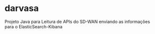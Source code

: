 # darvasa
Projeto Java para Leitura de APIs do SD-WAN enviando as informações para o ElasticSearch-Kibana

